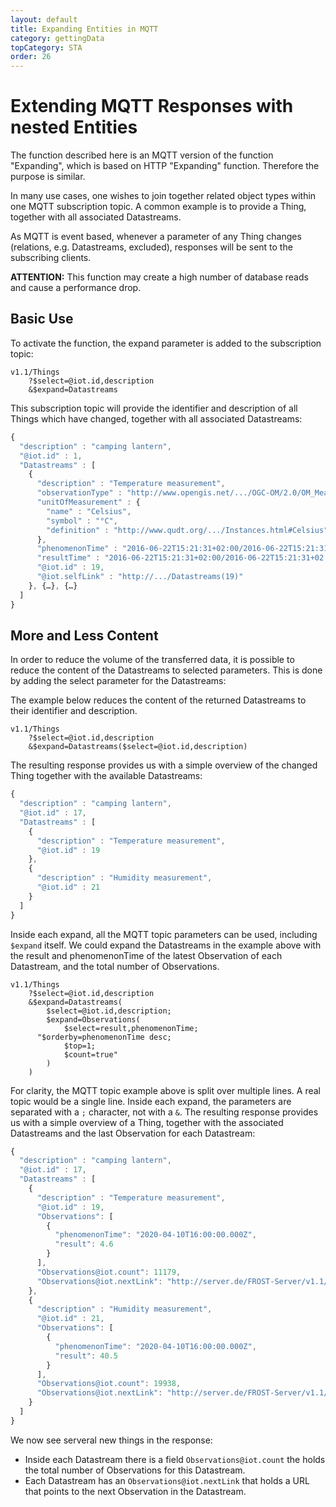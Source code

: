 ```yaml
---
layout: default
title: Expanding Entities in MQTT
category: gettingData
topCategory: STA
order: 26
---
```


# Extending MQTT Responses with nested Entities

The function described here is an MQTT version of the function "Expanding", which is based on HTTP "Expanding" function. Therefore the purpose is similar.

In many use cases, one wishes to join together related object types within one MQTT subscription topic. A common example is to provide a Thing, together with all associated Datastreams.

As MQTT is event based, whenever a parameter of any Thing changes (relations, e.g. Datastreams, excluded), responses will be sent to the subscribing clients.

**ATTENTION:** This function may create a high number of database reads and cause a performance drop.

## Basic Use

To activate the function, the expand parameter is added to the subscription topic:

```
v1.1/Things
	?$select=@iot.id,description
	&$expand=Datastreams
```

This subscription topic will provide the identifier and description of all Things which have changed, together with all associated Datastreams:

```javascript
{
  "description" : "camping lantern",
  "@iot.id" : 1,
  "Datastreams" : [
    {
      "description" : "Temperature measurement",
      "observationType" : "http://www.opengis.net/.../OGC-OM/2.0/OM_Measurement",
      "unitOfMeasurement" : {
        "name" : "Celsius",
        "symbol" : "°C",
        "definition" : "http://www.qudt.org/.../Instances.html#Celsius"
      },
      "phenomenonTime" : "2016-06-22T15:21:31+02:00/2016-06-22T15:21:31+02:00",
      "resultTime" : "2016-06-22T15:21:31+02:00/2016-06-22T15:21:31+02:00",
      "@iot.id" : 19,
      "@iot.selfLink" : "http://.../Datastreams(19)"
    }, {…}, {…}
  ]
}
```

## More and Less Content

In order to reduce the volume of the transferred data, it is possible to reduce the content of the Datastreams to selected parameters. This is done by adding the select parameter for the Datastreams:

The example below reduces the content of the returned Datastreams to their identifier and description.

```
v1.1/Things
	?$select=@iot.id,description
	&$expand=Datastreams($select=@iot.id,description)
```

The resulting response provides us with a simple overview of the changed Thing together with the available Datastreams:

```javascript
{
  "description" : "camping lantern",
  "@iot.id" : 17,
  "Datastreams" : [
    {
      "description" : "Temperature measurement",
      "@iot.id" : 19
    },
    {
      "description" : "Humidity measurement",
      "@iot.id" : 21
    }
  ]
}
```

Inside each expand, all the MQTT topic parameters can be used, including `$expand` itself.
We could expand the Datastreams in the example above with the result and phenomenonTime of the latest Observation of each Datastream, and the total number of Observations.

```
v1.1/Things
	?$select=@iot.id,description
	&$expand=Datastreams(
		$select=@iot.id,description;
		$expand=Observations(
			$select=result,phenomenonTime;
      "$orderby=phenomenonTime desc;
			$top=1;
			$count=true"
		)
	)
```

For clarity, the MQTT topic example above is split over multiple lines. A real topic would be a single line.
Inside each expand, the parameters are separated with a `;` character, not with a `&`.
The resulting response provides us with a simple overview of a Thing, together with the associated Datastreams and the last Observation for each Datastream:

```javascript
{
  "description" : "camping lantern",
  "@iot.id" : 17,
  "Datastreams" : [
    {
      "description" : "Temperature measurement",
      "@iot.id" : 19,
      "Observations": [
        {
          "phenomenonTime": "2020-04-10T16:00:00.000Z",
          "result": 4.6
        }
      ],
      "Observations@iot.count": 11179,
      "Observations@iot.nextLink": "http://server.de/FROST-Server/v1.1/Datastreams(19)/Observations?$top=1&$skip=1&$select=result,phenomenonTime&$orderby=phenomenonTime+desc&$count=true"
    },
    {
      "description" : "Humidity measurement",
      "@iot.id" : 21,
      "Observations": [
        {
          "phenomenonTime": "2020-04-10T16:00:00.000Z",
          "result": 40.5
        }
      ],
      "Observations@iot.count": 19938,
      "Observations@iot.nextLink": "http://server.de/FROST-Server/v1.1/Datastreams(21)/Observations?$top=1&$skip=1&$select=result,phenomenonTime&$orderby=phenomenonTime+desc&$count=true"
    }
  ]
}
```

We now see serveral new things in the response:
* Inside each Datastream there is a field `Observations@iot.count` the holds the total number of Observations for this Datastream.
* Each Datastream has an `Observations@iot.nextLink` that holds a URL that points to the next Observation in the Datastream.
